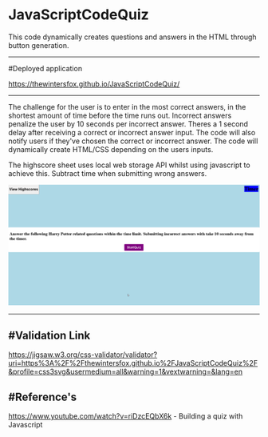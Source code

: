 # JavaScriptCodeQuiz
This code dynamically creates questions and answers in the HTML through button generation.  

-------------------

#Deployed application

https://thewintersfox.github.io/JavaScriptCodeQuiz/

---------

The challenge for the user is to enter in the most correct answers, in the shortest amount of time before the time runs out.  Incorrect answers penalize the user by 10 seconds per incorrect answer.  Theres a 1 second delay after receiving a correct or incorrect answer input. The code will also notify users if they've chosen the correct or incorrect answer. The code will dynamically create HTML/CSS depending on the users inputs. 
 
 The highscore sheet uses local web storage API whilst using javascript to achieve this.  Subtract time when submitting wrong answers. 

![Deployed Application Screenshot](./assets/images/harrypotter.png)

-------

#Validation Link
----
https://jigsaw.w3.org/css-validator/validator?uri=https%3A%2F%2Fthewintersfox.github.io%2FJavaScriptCodeQuiz%2F&profile=css3svg&usermedium=all&warning=1&vextwarning=&lang=en

#Reference's
----
https://www.youtube.com/watch?v=riDzcEQbX6k - Building a quiz with Javascript
